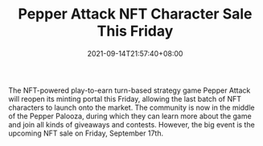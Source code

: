 ﻿---
title: "Pepper Attack NFT Character Sale This Friday"
date: 2021-09-14T21:57:40+08:00
lastmod: 2021-09-14T16:45:40+08:00
draft: false
authors: ["Jacob"]
description: "The NFT-powered play-to-earn turn-based strategy game Pepper Attack will reopen its minting portal this Friday, allowing the last batch of NFT characters to launch onto the market. The community is now in the middle of the Pepper Palooza, during which they can learn more about the game and join all kinds of giveaways and contests. However, the big event is the upcoming NFT sale on Friday, September 17th."
featuredImage: "pepper-attack-nft-character-sale-this-friday.png"
tags: ["Virtual World","Play to Earn"]
categories: ["news"]
news: ["Virtual World"]
weight: 
lightgallery: true
pinned: false
recommend: false
recommend1: false
---

The NFT-powered play-to-earn turn-based strategy game Pepper Attack will reopen its minting portal this Friday, allowing the last batch of NFT characters to launch onto the market. The community is now in the middle of the Pepper Palooza, during which they can learn more about the game and join all kinds of giveaways and contests. However, the big event is the upcoming NFT sale on Friday, September 17th.

<!--more-->

